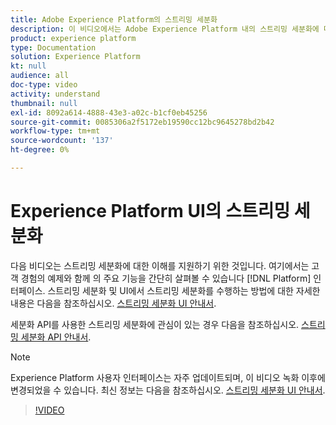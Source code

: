 ```yaml
---
title: Adobe Experience Platform의 스트리밍 세분화
description: 이 비디오에서는 Adobe Experience Platform 내의 스트리밍 세분화에 대한 기본적인 이해를 제공하고 Platform UI를 사용하여 스트리밍 세분화를 수행하는 방법에 대해 간략하게 설명합니다.
product: experience platform
type: Documentation
solution: Experience Platform
kt: null
audience: all
doc-type: video
activity: understand
thumbnail: null
exl-id: 8092a614-4888-43e3-a02c-b1cf0eb45256
source-git-commit: 0085306a2f5172eb19590cc12bc9645278bd2b42
workflow-type: tm+mt
source-wordcount: '137'
ht-degree: 0%

---
```


# Experience Platform UI의 스트리밍 세분화

다음 비디오는 스트리밍 세분화에 대한 이해를 지원하기 위한 것입니다. 여기에서는 고객 경험의 예제와 함께 의 주요 기능을 간단히 살펴볼 수 있습니다 [!DNL Platform] 인터페이스. 스트리밍 세분화 및 UI에서 스트리밍 세분화를 수행하는 방법에 대한 자세한 내용은 다음을 참조하십시오. [스트리밍 세분화 UI 안내서](../ui/streaming-segmentation.md).

세분화 API를 사용한 스트리밍 세분화에 관심이 있는 경우 다음을 참조하십시오. [스트리밍 세분화 API 안내서](../api/streaming-segmentation.md).

>[!NOTE]
>
>Experience Platform 사용자 인터페이스는 자주 업데이트되며, 이 비디오 녹화 이후에 변경되었을 수 있습니다. 최신 정보는 다음을 참조하십시오. [스트리밍 세분화 UI 안내서](../ui/streaming-segmentation.md).

>[!VIDEO](https://video.tv.adobe.com/v/36184?quality=12&learn=on)
